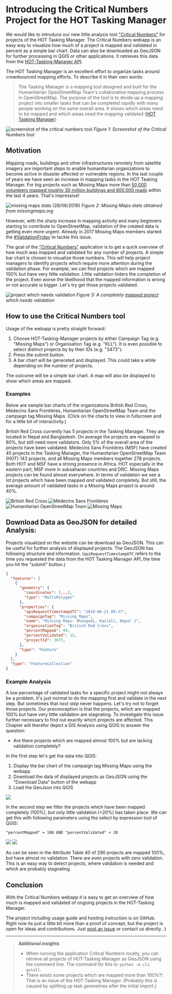 # Introducing the Critical Numbers Project for the HOT Tasking Manager 

We would like to introduce our new little analysis tool ["Critical Numbers"](https://disastertools.heigit.org/critical_numbers/) for projects of the HOT Tasking Manager. The Critical Numbers webapp is an easy way to visualize how much of a project is mapped and validated in percent as a simple bar chart. Data can also be downloaded as GeoJSON for further processing in QGIS or other applications. It retrieves this data from the [HOT-Tasking-Manager API](https://tasks.hotosm.org/api-docs).

The HOT Tasking Manager is an excellent effort to organize tasks around crowdsourced mapping efforts.
To describe it in their own words:

> The Tasking Manager is a mapping tool designed and built for the Humanitarian OpenStreetMap Team's collaborative mapping process in OpenStreetMap. The purpose of the tool is to divide up a mapping project into smaller tasks that can be completed rapidly with many people working on the same overall area. It shows which areas need to be mapped and which areas need the mapping validated ([HOT Tasking Manager](https://tasks.hotosm.org/about))

![screenshot of the critical numbers tool](images/critical_numbers_screenshot.PNG)
*Figure 1: Screenshot of the Critical Numbers tool*

## Motivation

Mapping roads, buildings and other infrastructures remotely from satellite imagery are important steps to enable humanitarian organizations to become active in disaster affected or vulnerable regions. In the last couple of years we have seen an increase in mapping tasks in the HOT Tasking Manager. For big projects such as Missing Maps more than [50,000 volunteers mapped roughly 30 million buildings and 800,000 roads](http://www.missingmaps.org/leaderboards/#/missingmaps) within the last 4 years. That's impressive!

![missing maps stats (28/06/2018)](images/mm_stats_28_06_2018.PNG)
*Figure 2: Missing Maps stats obtained from missingmaps.org*

However, with the sharp increase in mapping activity and many beginners starting to contribute to OpenStreetMap, validation of the created data is getting even more urgent. Already in 2017 Missing Maps members started the [#ValidationFriday](https://twitter.com/hashtag/ValidationFriday?src=hash&lang=de) to tackle this issue. 

The goal of the ["Critical Numbers"](https://disastertools.heigit.org/critical_numbers/) application is to get a quick overview of how much was mapped and validated for any number of projects. A simple bar chart is chosen to visualize those numbers. This will help project managers to identify projects which require more attention during the validation phase. For example, we can find projects which are mapped 100% but have very little validation. Little validation hiders the completion of the project. Even worse the likelihood that the mapped information is wrong or not accurate is bigger. Let's try get those projects validated.

![project which needs validation](images/example_project_needs_validation.PNG)
*Figure 3: A completely [mapped project](https://tasks.hotosm.org/project/4007) which needs validation*

## How to use the Critical Numbers tool

Usage of the webapp is pretty straight forward:

1. Choose HOT-Tasking-Manager projects by either Campaign Tag (e.g. "Missing Maps") or Organisation Tag (e.g. "KLL"). It is even possible to select distinct projects by by their IDs (e.g. "3473").
2. Press the submit button.
3. A bar chart will be generated and displayed. This could take a while depending on the number of projects.

The outcome will be a simple bar chart. A map will also be displayed to show which areas are mapped.

### Examples

Below are sample bar charts of the organizations British Red Cross, Médecins Sans Frontières, Humanitarian OpenStreetMap Team and the campaign tag Missing Maps. (Click on the charts to view in fullscreen and for a little bit of interactivity.)

British Red Cross currently has 5 projects in the Tasking Manager. They are located in Nepal and Bangladesh. On average the projects are mapped to 80%, but still need more validators. Only 5% of the overall area of the projects have been validated. Médecins Sans Frontières (MSF) have created 45 projects in the Tasking Manager, the Humanitarian OpenStreetMap Team (HOT) 143 projects, and all Missing Maps members together 278 projects. Both HOT and MSF have a strong presence in Africa. HOT especially in the eastern part, MSF more in subsaharan countries and DRC. Missing Maps projects can be found almost everywhere. In terms of validation we see a lot projects which have been mapped *and* validated completely. But still, the average amount of validated tasks in a Missing Maps project is around 40%.

![British Red Cross](images/brc.svg)
![Médecins Sans Frontières](images/msf.svg)
![Humanitarian OpenStreetMap Team](images/hot.svg)
![Missing Maps](images/mm.svg)


## Download Data as GeoJSON for detailed Analysis: 

Projects visualized on the website can be download as GeoJSON. This can be useful for further analysis of displayed projects. The GeoJSON has following structure and information. (`apiRequestTimestampUTC` refers to the time you requested the data from the HOT Tasking Manager API, the time you hit the "submit" button.)

```json
{
  "features": [
    {
      "geometry": {
        "coordinates": [...], 
        "type": "MultiPolygon"
      }, 
      "properties": {
        "apiRequestTimestampUTC": "2018-06-21 09:37", 
        "campaignTag": "Missing Maps", 
        "name": "Missing Maps: Dhangadi, Kailali, Nepal 1", 
        "organisationTag": "British Red Cross", 
        "percentMapped": 99, 
        "percentValidated": 15, 
        "projectId": 3675, 
      }, 
      "type": "Feature"
    }
  ], 
  "type": "FeatureCollection"
}
```

### Example Analysis

A low percentage of validated tasks for a specific project might not always be a problem. It's just normal to do the mapping first and validate in the next step. But sometimes that *next step* never happens. Let's try not to forget those projects. Our preconception is that the projects, which are mapped 100% but have very little validation are stagnating. To investigate this issue further necessary to find out exactly which projects are affected. This Chapter will therefor depict a GIS Analysis using QGIS to answer the question:

- Are there projects which are mapped almost 100% but are lacking validation completely?

In the first step let's get the data into QGIS:
1. Display the bar chart of the campaign tag Missing Maps using the webapp
2. Download the data of displayed projects as GeoJSON using the "Download Data" button of the webapp
3. Load the GeoJson into QGIS

![](images/qgis1.png)

In the second step we filter the projects which have been mapped completely (100%), but only little validation (<20%) has taken place. We can get this with following parameters using the select by expression tool of QGIS:

```"percentMapped" = 100 AND "percentValidated" < 20```

![](images/qgis2-selection.png)
![](images/qgis3-attributes.png)

As can be seen in the Attribute Table 40 of 290 projects are mapped 100%, but have almost no validation. There are even projects with zero validation. This is an easy way to detect projects, where validation is needed and which are probably stagnating.


## Conclusion

With the Critical Numbers webapp it is easy to get an overview of how much is mapped and validated of ongoing projects in the HOT-Tasking Manager.

The project including usage guide and hosting instruction is on GitHub. Right now its just a little bit more than a proof of concept, but the project is open for ideas and contributions. Just [post an issue](https://github.com/GIScience/hot-tm-critical-numbers/issues) or contact us directly. :)

---

> **Additional insights**
> - When running the application Critical Numbers locally, you can retrieve all projects of HOT-Tasking Manager as GeoJSON using the command line. The command for this is: `python -m cli getall`.
> - There exists some projects which are mapped more than 100%?! That is an issue of the HOT-Tasking Manager. (Probably this is caused by splitting up task geometries after the initial import.)

